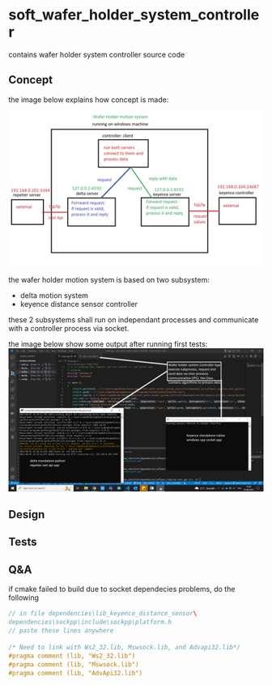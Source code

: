 # soft_wafer_holder_system_controller
contains wafer holder system controller source code

## Concept

the image below explains how concept is made:

![concept](docs/whs_controller.jpg)

the wafer holder motion system is based on two subsystem:
- delta motion system
- keyence distance sensor controller

these 2 subsystems shall run on independant processes and communicate with a controller process via socket.

the image below show some output after running first tests:
![test](docs/whs_controller.png)

## Design


## Tests







## Q&A
if cmake failed to build due to socket dependecies problems, do the following
~~~cpp
// in file dependencies\lib_keyence_distance_sensor\
dependencies\sockpp\include\sockpp\platform.h
// paste these lines anywhere

/* Need to link with Ws2_32.lib, Mswsock.lib, and Advapi32.lib*/
#pragma comment (lib, "Ws2_32.lib")
#pragma comment (lib, "Mswsock.lib")
#pragma comment (lib, "AdvApi32.lib")
~~~
